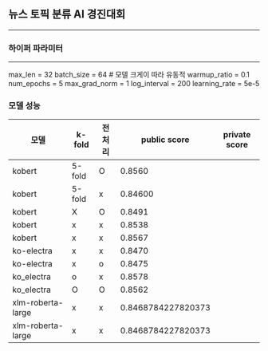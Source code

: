 ## 뉴스 토픽 분류 AI 경진대회 
---
### 하이퍼 파라미터
---

max_len = 32 
batch_size = 64 # 모델 크게이 따라 유동적
warmup_ratio = 0.1
num_epochs = 5
max_grad_norm = 1
log_interval = 200
learning_rate = 5e-5

### 모델 성능
|모델|k-fold|전처리|public score|private score|
|---|-----|---|-----|----|
|kobert|5-fold|O|0.8560|
|kobert|5-fold|x|0.84600|
|kobert|X|O|0.8491|
|kobert|x|x|0.8538|
|kobert|x|x|0.8567|
|ko-electra|x|x|0.8470|
|ko-electra|x|o|0.8475|
|ko_electra|o|x|0.8578|
|ko_electra|O|O|0.8562|
|xlm-roberta-large|x|x|0.8468784227820373|
|xlm-roberta-large|x|x|0.8468784227820373|

